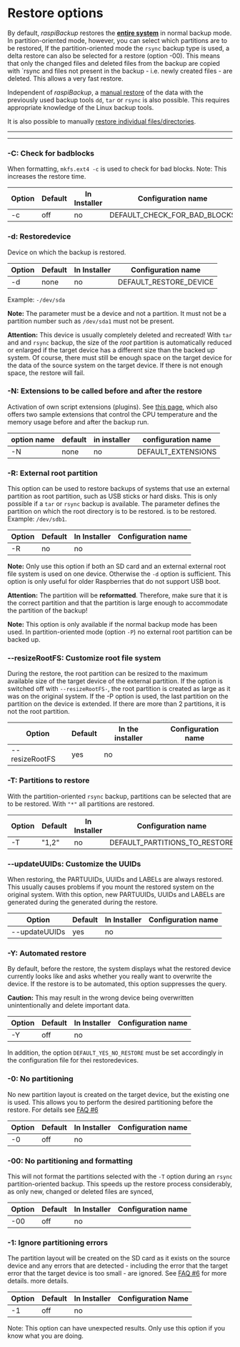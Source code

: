 # Restore options

By default, *raspiBackup* restores the [**entire system**](restore-intro.md) in normal backup mode.
In partition-oriented mode, however, you can select which partitions are to be restored,
If the partition-oriented mode
the `rsync` backup type is used, a delta restore can also be selected for a restore (option -00).
This means that only the changed files and deleted files from the backup are copied with `rsync
and files not present in the backup - i.e. newly created files - are deleted.
This allows a very fast restore.

Independent of *raspiBackup*, a [manual restore](manual-restore.md)
of the data with the previously used backup tools `dd`, `tar` or `rsync` is also possible.
This requires appropriate knowledge of the Linux backup tools.

It is also possible to manually [restore individual files/directories](how-to-retrieve-single-files-or-directories-from-the-backup.md).

------------------

<!-- toc -->

------------------

<div class="table-wrapper-for-options">

<a name="parm_C"></a>
### -C: Check for badblocks

When formatting, `mkfs.ext4 -c` is used to check for bad blocks.
Note: This increases the restore time.

| Option | Default | In Installer | Configuration name |
|--------|----------|--------------|--------------------|
| -c | off | no | DEFAULT_CHECK_FOR_BAD_BLOCKS |

<a name="parm_d"></a>
### -d: Restoredevice

Device on which the backup is restored.

| Option | Default | In Installer | Configuration name |
|--------|----------|--------------|--------------------|
| -d | none | no | DEFAULT_RESTORE_DEVICE |

Example: `-/dev/sda`

**Note:** The parameter must be a device and not a partition. It must not be a
partition number such as `/dev/sda1` must not be present.

**Attention:** This device is usually completely deleted and recreated! With `tar` and
and `rsync` backup, the size of the *root* partition is automatically
reduced or enlarged if the target device has a different size
than the backed up system. Of course, there must still be enough space on the target device for the
data of the source system on the target device. If there is not enough space, the restore will fail.

<a name="parm_N"></a>
### -N: Extensions to be called before and after the restore

Activation of own script extensions (plugins). See [this page](hooks-for-own-scripts.md),
which also offers two sample extensions that control the CPU temperature and the
memory usage before and after the backup run.

| option name | default | in installer | configuration name |
|-------------|----------|--------------|--------------------|
| -N | none | no | DEFAULT_EXTENSIONS |


<a name="parm_R"></a>
### -R: External root partition

This option can be used to restore backups of systems that use an external
partition as root partition, such as USB sticks or hard disks.
This is only possible if a `tar` or `rsync` backup is available.
The parameter defines the partition on which the root directory is to be restored.
is to be restored.  Example: `/dev/sdb1`.

| Option | Default | In Installer | Configuration name |
|--------|----------|--------------|--------------------|
| -R | no | no | |

**Note:** Only use this option if both an SD card and an external
external root file system is used on one device. Otherwise the `-d` option is sufficient.
This option is only useful for older Raspberries that do not support USB boot.

**Attention:** The partition will be **reformatted**. Therefore, make sure that it is the
correct partition and that the partition is large enough to accommodate the partition
of the backup!

**Note:** This option is only available if the normal backup mode has been used.
In partition-oriented mode (option `-P`) no external root partition can be
backed up.

<a name="parm_resizeRootFS"></a>
### --resizeRootFS: Customize root file system

During the restore, the root partition can be resized to the maximum available
size of the target device of the external partition. If the
option is switched off with `--resizeRootFS-`, the root partition is created as large
as it was on the original system. If the -P option is used, the last partition on the
partition on the device is extended. If there are more than 2 partitions, it is not the root partition.

| Option | Default | In the installer | Configuration name |
|--------|----------|--------------|--------------------|
| --resizeRootFS | yes | no |

<a name="parm_T"></a>
### -T: Partitions to restore

With the partition-oriented `rsync` backup, partitions can be
selected that are to be restored. With `"*"` all partitions are
restored.

| Option | Default | In Installer | Configuration name |
|--------|----------|--------------|--------------------|
| -T | "1,2" | no | DEFAULT_PARTITIONS_TO_RESTORE | |

<a name="parm_updateUUIDs"></a>
### --updateUUIDs: Customize the UUIDs

When restoring, the PARTUUIDs, UUIDs and LABELs are always
restored. This usually causes problems if you mount the restored
system on the original system. With this option, new PARTUUIDs, UUIDs and LABELs are generated during the
generated during the restore.

| Option | Default | In Installer | Configuration name |
|--------|----------|--------------|--------------------|
| --updateUUIDs | yes | no |

<a name="parm_Y"></a>
### -Y: Automated restore

By default, before the restore, the system displays what the restored device currently
looks like 
and asks whether you really want to overwrite the device. If the
restore is to be automated, this option suppresses the query.

**Caution:** This may result in the wrong device being overwritten unintentionally
and delete important data.

| Option | Default | In Installer | Configuration name |
|--------|----------|--------------|--------------------|
| -Y | off | no |

In addition, the option `DEFAULT_YES_NO_RESTORE` must be set accordingly in the configuration file
for thei restoredevices.

<a name="parm_0"></a>
### -0: No partitioning

No new partition layout is created on the target device, but the existing one is used.
This allows you to perform the desired partitioning before the restore.
For details see [FAQ #6](faq.md#faq6)

| Option | Default | In Installer | Configuration name |
|--------|----------|--------------|--------------------|
| -0 | off | no |

<a name="parm_00"></a>
### -00: No partitioning and formatting

This will not format the partitions selected with the `-T`
option during an `rsync` partition-oriented backup.
This speeds up the restore process considerably, as only new, changed or deleted files are synced,

| Option | Default | In Installer | Configuration name |
|--------|----------|--------------|--------------------|
| -00 | off | no |

<a name="parm_1"></a>
### -1: Ignore partitioning errors

The partition layout will be created on the SD card as it exists on the source device
and any errors that are detected - including the error that the target
error that the target device is too small - are ignored.  See [FAQ #6](faq.md#faq6) for more details.
more details.

| Option | Default | In Installer | Configuration Name |
|--------|----------|--------------|--------------------|
| -1 | off | no |

Note: This option can have unexpected results.
Only use this option if you know what you are doing.

</div>

[.status]: translated


